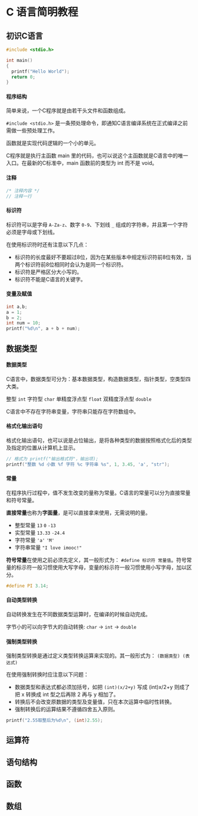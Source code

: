 # C 语言简明教程

<script>ooboqoo.contentsRegExp = /H[123]/;</script>


## 初识C语言

```c
#include <stdio.h>

int main()
{
  printf("Hello World");
  return 0;
}
```

#### 程序结构

简单来说，一个C程序就是由若干头文件和函数组成。

`#include <stdio.h>` 是一条预处理命令，即通知C语言编译系统在正式编译之前需做一些预处理工作。

函数就是实现代码逻辑的一个小的单元。

C程序就是执行主函数 main 里的代码，也可以说这个主函数就是C语言中的唯一入口。在最新的C标准中，main 函数前的类型为 int 而不是 void。

#### 注释

```c
/* 注释内容 */
// 注释一行
```

#### 标识符

标识符可以是字母 `A-Za-z`、数字 `0-9`、下划线 `_` 组成的字符串，并且第一个字符必须是字母或下划线。

在使用标识符时还有注意以下几点：
  * 标识符的长度最好不要超过8位，因为在某些版本中规定标识符前8位有效，当两个标识符前8位相同时会认为是同一个标识符。
  * 标识符是严格区分大小写的。
  * 标识符不能是C语言的关键字。

#### 变量及赋值

```c
int a,b;
a = 1;
b = 2;
int num = 10;
printf("%d\n", a + b + num);
```


## 数据类型

#### 数据类型

C语言中，数据类型可分为：基本数据类型，构造数据类型，指针类型，空类型四大类。

整型 `int` 字符型 `char` 单精度浮点型 `float` 双精度浮点型 `double`

C语言中不存在字符串变量，字符串只能存在字符数组中。

#### 格式化输出语句

格式化输出语句，也可以说是占位输出，是将各种类型的数据按照格式化后的类型及指定的位置从计算机上显示。

```c
// 格式为 printf("输出格式符"，输出项);
printf("整数 %d 小数 %f 字符 %c 字符串 %s", 1, 3.45, 'a', "str");
```

#### 常量

在程序执行过程中，值不发生改变的量称为常量。C语言的常量可以分为直接常量和符号常量。

**直接常量**也称为**字面量**，是可以直接拿来使用，无需说明的量。
  * 整型常量 `13` `0` `-13`
  * 实型常量 `13.33` `-24.4`
  * 字符常量 `'a'` `'M'`
  * 字符串常量 `"I love imooc!"`

**符号常量**在使用之前必须先定义，其一般形式为： `#define 标识符 常量值`。符号常量的标示符一般习惯使用大写字母，变量的标示符一般习惯使用小写字母，加以区分。

```c
#define PI 3.14;
```

#### 自动类型转换

自动转换发生在不同数据类型运算时，在编译的时候自动完成。

字节小的可以向字节大的自动转换: `char` -> `int` -> `double`

#### 强制类型转换

强制类型转换是通过定义类型转换运算来实现的。其一般形式为： `(数据类型) (表达式)` 

在使用强制转换时应注意以下问题：
  * 数据类型和表达式都必须加括号，如把 `(int)(x/2+y)` 写成 (int)x/2+y 则成了把 x 转换成 int 型之后再除 2 再与 y 相加了。
  * 转换后不会改变原数据的类型及变量值，只在本次运算中临时性转换。
  * 强制转换后的运算结果不遵循四舍五入原则。

```c
printf("2.55取整后为%d\n", (int)2.55);
```


## 运算符


## 语句结构


## 函数


## 数组


